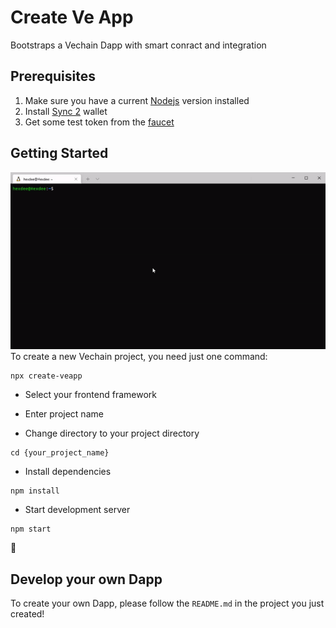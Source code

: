 # Create Ve App

Bootstraps a Vechain Dapp with smart conract and integration

## Prerequisites

1. Make sure you have a current [Nodejs](https://nodejs.org/en/) version installed
2. Install [Sync 2](https://sync.vecha.in/) wallet
3. Get some test token from the [faucet](https://faucet.vecha.in/)

## Getting Started

![Create VeApp Demo](cva.gif)
To create a new Vechain project, you need just one command:

```
npx create-veapp
```

- Select your frontend framework

- Enter project name

- Change directory to your project directory

```
cd {your_project_name}
```

- Install dependencies

```
npm install
```

- Start development server

```
npm start
```

🚀

## Develop your own Dapp

To create your own Dapp, please follow the `README.md` in the project you just created!
